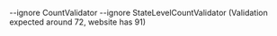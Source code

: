--ignore CountValidator --ignore StateLevelCountValidator (Validation expected around 72, website has 91)
